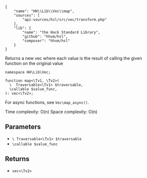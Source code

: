 ``` yamlmeta
{
    "name": "HH\\Lib\\Vec\\map",
    "sources": [
        "api-sources/hsl/src/vec/transform.php"
    ],
    "lib": {
        "name": "the Hack Standard Library",
        "github": "hhvm/hsl",
        "composer": "hhvm/hsl"
    }
}
```




Returns a new vec where each value is the result of calling the given
function on the original value




``` Hack
namespace HH\Lib\Vec;

function map<\Tv1, \Tv2>(
  \  Traversable<\Tv1> $traversable,
  \callable $value_func,
): vec<\Tv2>;
```




For async functions, see ` Vec\map_async() `.




Time complexity: O(n)
Space complexity: O(n)




## Parameters




+ ` \ Traversable<\Tv1> $traversable `
+ ` \callable $value_func `




## Returns




* ` vec<\Tv2> `
<!-- HHAPIDOC -->
